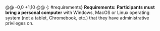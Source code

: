 @@ -0,0 +1,10 @@
{: #requirements}
**Requirements:**
**Participants must bring a personal computer** with Windows, MacOS or Linux operating system
(not a tablet, Chromebook, etc.) that they have administrative privileges on. 

